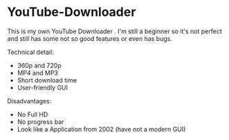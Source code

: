 # YouTube-Downloader
This is my own YouTube Downloader . I'm still a beginner so it's not perfect and still has some not so good features or even has bugs.

Technical detail: 
- 360p and 720p 
- MP4 and MP3
- Short download time 
- User-friendly GUI

Disadvantages:
- No Full HD
- No progress bar
- Look like a Application from 2002 (have not a modern GUI)
